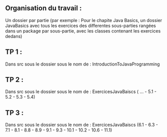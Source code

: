 

## Organisation du travail :
Un dossier par partie (par exemple : Pour le chapite Java Basics, un dossier JavaBasics avec tous les exercices des differentes sous-parties rangées dans un package par sous-partie, avec les classes contenant les exercices dedans)

## TP 1 :
Dans src sous le dossier sous le nom de : IntroductionToJavaProgramming

## TP 2 :
Dans src sous le dossier sous le nom de : ExercicesJavaBaiscs
( ... - 5.1 - 5.2 - 5.3 - 5.4)

## TP 3 :
Dans src sous le dossier sous le nom de : ExercicesJavaBaiscs
(6.1 - 6.3 - 7.1 - 8.1 - 8.8 - 8.9 - 9.1 - 9.3 - 10.1 - 10.2 - 10.6 - 11.1)
